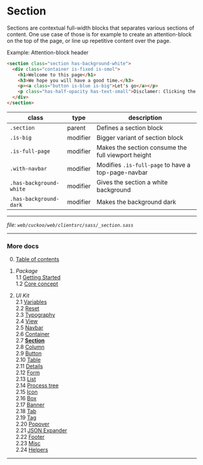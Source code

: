 # Section

Sections are contextual full-width blocks that separates various sections
of content. One use case of those is for example to create an attention-block on
the top of the page, or line up repetitive content over the page.

Example: Attention-block header
```html
<section class="section has-background-white">
  <div class="container is-fixed is-smol">
    <h1>Welcome to this page</h1>
    <h3>We hope you will have a good time.</h3>
    <p><a class="button is-blue is-big">Let's go</a></p>
    <p class="has-half-opacity has-text-small">Disclamer: Clicking the button will not take you anywhere</p>
  </div>
</section>
```

| class                   | type     | description                                        |
| ----------------------- | -------- | -------------------------------------------------- |
| `.section`              | parent   | Defines a section block                            |
| `.is-big`               | modifier | Bigger variant of section block                    |
| `.is-full-page`         | modifier | Makes the section consume the full viewport height |
| `.with-navbar`          | modifier | Modifies `.is-full-page` to have a top-page-navbar |
| `.has-background-white` | modifier | Gives the section a white background               |
| `.has-background-dark`  | modifier | Makes the background dark                          |

---
_file: `web/cuckoo/web/clientsrc/sass/_section.sass`_

---

### More docs

0. [Table of contents](../index.md)

1. _Package_  
  1.1 [Getting Started](../package/getting-started.md)  
  1.2 [Core concept](../package/concept.md)  

2. _UI Kit_  
  2.1 [Variables](./var.md)  
  2.2 [Reset](./reset.md)  
  2.3 [Typography](./typography.md)  
  2.4 [View](./view.md)  
  2.5 [Navbar](./navbar.md)  
  2.6 [Container](./container.md)  
  2.7 **[Section](./section.md)**  
  2.8 [Column](./column.md)  
  2.9 [Button](./button.md)  
  2.10 [Table](./table.md)  
  2.11 [Details](./details.md)  
  2.12 [Form](./form.md)  
  2.13 [List](./list.md)  
  2.14 [Process tree](./process-tree.md)  
  2.15 [Icon](./icon.md)  
  2.16 [Box](./box.md)  
  2.17 [Banner](./banner.md)  
  2.18 [Tab](./tab.md)  
  2.19 [Tag](./tag.md)  
  2.20 [Popover](./popover.md)  
  2.21 [JSON Expander](./json-expander.md)  
  2.22 [Footer](./footer.md)  
  2.23 [Misc](./misc.md)  
  2.24 [Helpers](./helpers.md)  

---
